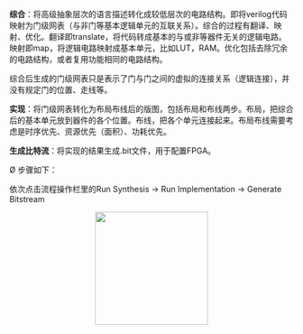 **综合**：将高级抽象层次的语言描述转化成较低层次的电路结构。即将verilog代码映射为门级网表（与非门等基本逻辑单元的互联关系）。综合的过程有翻译、映射、优化。翻译即translate，将代码转成基本的与或非等器件无关的逻辑电路。映射即map，将逻辑电路映射成基本单元，比如LUT，RAM。优化包括去除冗余的电路结构，或者复用功能相同的电路结构。

综合后生成的门级网表只是表示了门与门之间的虚拟的连接关系（逻辑连接），并没有规定门的位置、走线等。

 

**实现**：将门级网表转化为布局布线后的版图，包括布局和布线两步。布局，把综合后的基本单元放到器件的各个位置。布线，把各个单元连接起来。布局布线需要考虑是时序优先、资源优先（面积）、功耗优先。

 

**生成比特流**：将实现的结果生成.bit文件，用于配置FPGA。

 

Ø 步骤如下：

依次点击流程操作栏里的Run Synthesis -> Run Implementation -> Generate Bitstream                

 <center><img src="../s9-1.png" width =200></center> 

 



 



  

 

 

   

 

 

